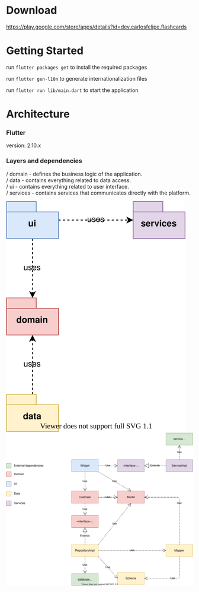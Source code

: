 # Download  
https://play.google.com/store/apps/details?id=dev.carlosfelipe.flashcards

# Getting Started

run ```flutter packages get``` to install the required packages  

run ```flutter gen-l10n``` to generate internationalization files  

run ```flutter run lib/main.dart``` to start the application  


# Architecture  

### Flutter
  version: 2.10.x

### Layers and dependencies  
/ domain - defines the business logic of the application.  
/ data - contains everything related to data access.  
/ ui - contains everything related to user interface.  
/ services - contains services that communicates directly with the platform.  

![packge diagram](docs/package_diagram.svg "Package diagram")  
![classes dependencies](docs/classes_dependencies.svg "Classes dependencies")  